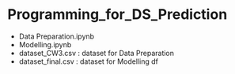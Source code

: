 # Programming_for_DS_Prediction
- Data Preparation.ipynb
- Modelling.ipynb
- dataset_CW3.csv : dataset for Data Preparation
- dataset_final.csv : dataset for Modelling
df
